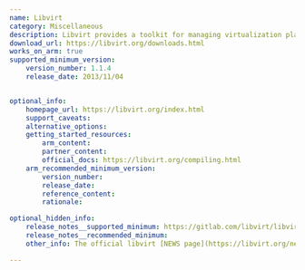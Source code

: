 ```yaml
---
name: Libvirt
category: Miscellaneous
description: Libvirt provides a toolkit for managing virtualization platforms. Libvirt comes under the open-source licenses, and is accessible from C, Python, Perl, Go, and many more.
download_url: https://libvirt.org/downloads.html
works_on_arm: true
supported_minimum_version:
    version_number: 1.1.4
    release_date: 2013/11/04


optional_info:
    homepage_url: https://libvirt.org/index.html
    support_caveats:
    alternative_options:
    getting_started_resources:
        arm_content:
        partner_content:
        official_docs: https://libvirt.org/compiling.html
    arm_recommended_minimum_version:
        version_number:
        release_date:
        reference_content:
        rationale:

optional_hidden_info:
    release_notes__supported_minimum: https://gitlab.com/libvirt/libvirt/-/blob/v1.1.4/docs/news.html.in?ref_type=tags#L15
    release_notes__recommended_minimum:
    other_info: The official libvirt [NEWS page](https://libvirt.org/news.html#) shows no release notes for v1.1.4. However, the gitlab repo for libvirt has the initial AArch64 support mentioned in the [news.html](https://gitlab.com/libvirt/libvirt/-/blob/v1.1.4/docs/news.html.in?ref_type=tags#L15) file in version 1.1.4.

---
```

